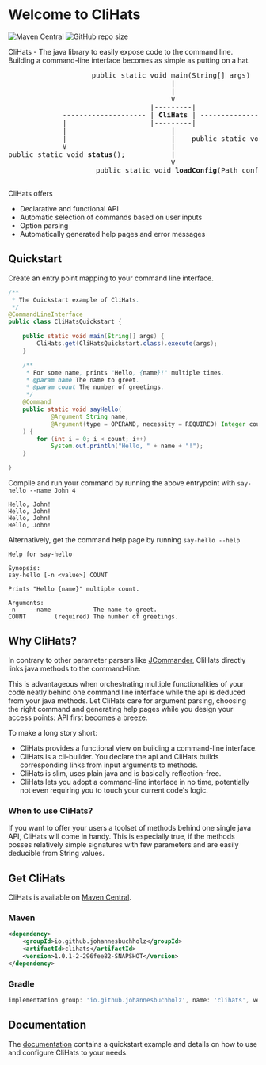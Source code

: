 # Welcome to CliHats

![Maven Central](https://img.shields.io/maven-central/v/io.github.johannesbuchholz/clihats)
![GitHub repo size](https://img.shields.io/github/repo-size/johannesbuchholz/clihats)

<!-- tag::readme-intro[] -->
CliHats - The java library to easily expose code to the command line. Building a command-line interface becomes as simple as putting on a hat.
<!--  end::readme-intro[] -->

<!--  tag::readme-schema[] -->
<pre>
                    public static void main(String[] args)
                                       |
                                       |
                                       V
                                  |---------|     
             -------------------- | <b>CliHats</b> | --------------------    
             |                    |---------|                    |                                
             |                         |                         V                     
             |                         |    public static void <b>upload</b>(String name, String pw, Path... files)                              
             V                         |  
public static void <b>status</b>();           |
                                       V
                     public static void <b>loadConfig</b>(Path configPath)                  
                                
</pre>
<!--  end::readme-schema[] -->

CliHats offers
<!-- tag::readme-offers[] -->
- Declarative and functional API
- Automatic selection of commands based on user inputs
- Option parsing
- Automatically generated help pages and error messages
<!-- end::readme-offers[] -->

## Quickstart
Create an entry point mapping to your command line interface.
```java
/**
 * The Quickstart example of CliHats.
 */
@CommandLineInterface
public class CliHatsQuickstart {

    public static void main(String[] args) {
        CliHats.get(CliHatsQuickstart.class).execute(args);
    }

    /**
     * For some name, prints "Hello, {name}!" multiple times.
     * @param name The name to greet.
     * @param count The number of greetings.
     */
    @Command
    public static void sayHello(
            @Argument String name, 
            @Argument(type = OPERAND, necessity = REQUIRED) Integer count
    ) {
        for (int i = 0; i < count; i++)
            System.out.println("Hello, " + name + "!");
    }

}
```

Compile and run your command by running the above entrypoint with `say-hello --name John 4`
```
Hello, John!
Hello, John!
Hello, John!
Hello, John!
```

Alternatively, get the command help page by running `say-hello --help`
```
Help for say-hello                                                              

Synopsis:
say-hello [-n <value>] COUNT

Prints "Hello {name}" multiple count.                                           

Arguments:                                                                      
-n    --name            The name to greet.      
COUNT        (required) The number of greetings.
```

## Why CliHats?

In contrary to other parameter parsers like [JCommander](https://github.com/cbeust/jcommander), CliHats directly links java methods to the command-line.

This is advantageous when orchestrating multiple functionalities of your code neatly behind one command line interface while the api is deduced from your java methods.
Let CliHats care for argument parsing, choosing the right command and generating help pages while you design your access points: API first becomes a breeze.

To make a long story short:
- CliHats provides a functional view on building a command-line interface.
- CliHats is a cli-builder. You declare the api and CliHats builds corresponding links from input arguments to methods.
- CliHats is slim, uses plain java and is basically reflection-free.
- CliHats lets you adopt a command-line interface in no time, potentially not even requiring you to touch your current code's logic.

### When to use CliHats?
If you want to offer your users a toolset of methods behind one single java API, CliHats will come in handy. 
This is especially true, if the methods posses relatively simple signatures with few parameters and are easily deducible from String values.

## Get CliHats
CliHats is available on [Maven Central](https://mvnrepository.com/artifact/io.github.johannesbuchholz/clihats).

### Maven
```xml
<dependency>
    <groupId>io.github.johannesbuchholz</groupId>
    <artifactId>clihats</artifactId>
    <version>1.0.1-2-296fee82-SNAPSHOT</version>
</dependency>
```

### Gradle
```groovy
implementation group: 'io.github.johannesbuchholz', name: 'clihats', version: '1.0.1-2-296fee82-SNAPSHOT'
```

## Documentation
The [documentation](https://johannesbuchholz.github.io/clihats/doc.html) contains a quickstart example and details on how to use and configure CliHats to your needs. 